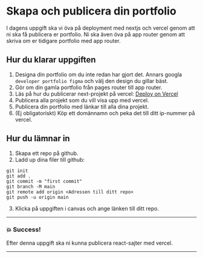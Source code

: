 # Skapa och publicera din portfolio

I dagens uppgift ska vi öva på deployment med nextjs och vercel genom att ni ska få
publicera er portfolio. Ni ska även öva på app router genom att skriva om er tidigare portfolio med app router.

## Hur du klarar uppgiften

1. Designa din portfolio om du inte redan har gjort det. Annars googla `developer portfolio figma` och välj den design du gillar bäst.
1. Gör om din gamla portfolio från pages router till app router.
1. Läs på hur du publicerar next-projekt på vercel: [Deploy on Vercel](https://nextjs.org/learn-pages-router/basics/deploying-nextjs-app/deploy)
1. Publicera alla projekt som du vill visa upp med vercel.
1. Publicera din portfolio med länkar till alla dina projekt.
1. (Ej obligatoriskt) Köp ett domännamn och peka det till ditt ip-nummer på vercel.

## Hur du lämnar in

1. Skapa ett repo på github.
2. Ladd up dina filer till github:

```
git init
git add .
git commit -m "first commit"
git branch -M main
git remote add origin <Adressen till ditt repo>
git push -u origin main
```

3. Klicka på uppgiften i canvas och ange länken till ditt repo.

---

### :boom: Success!

Efter denna uppgift ska ni kunna publicera react-sajter med vercel.

---
